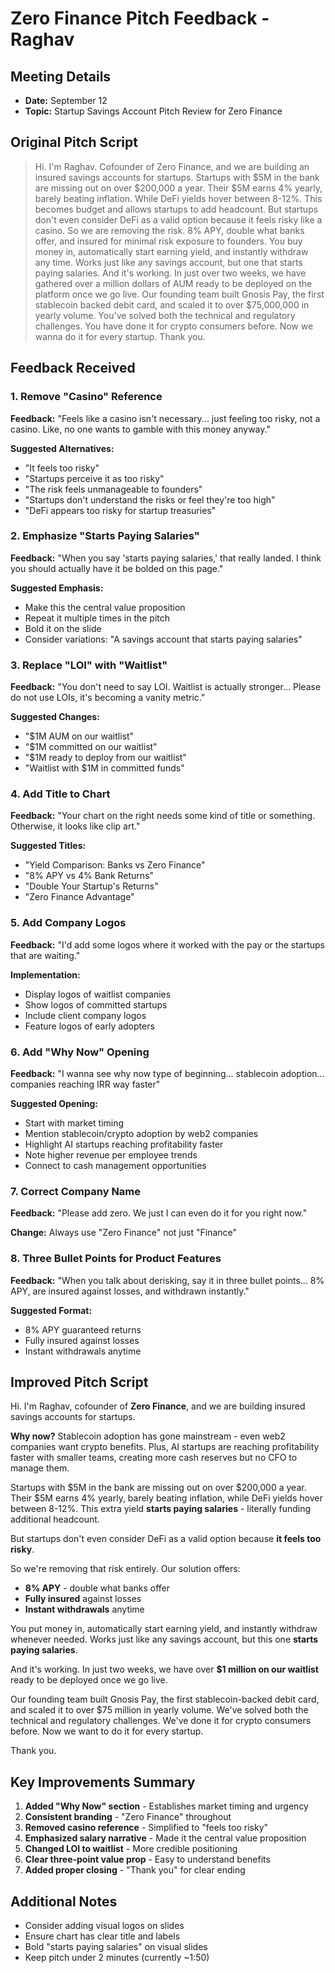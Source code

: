 # Zero Finance Pitch Feedback - Raghav

## Meeting Details

- **Date:** September 12
- **Topic:** Startup Savings Account Pitch Review for Zero Finance

## Original Pitch Script

> Hi. I'm Raghav. Cofounder of Zero Finance, and we are building an insured savings accounts for startups. Startups with $5M in the bank are missing out on over $200,000 a year. Their $5M earns 4% yearly, barely beating inflation. While DeFi yields hover between 8-12%. This becomes budget and allows startups to add headcount. But startups don't even consider DeFi as a valid option because it feels risky like a casino. So we are removing the risk. 8% APY, double what banks offer, and insured for minimal risk exposure to founders. You buy money in, automatically start earning yield, and instantly withdraw any time. Works just like any savings account, but one that starts paying salaries. And it's working. In just over two weeks, we have gathered over a million dollars of AUM ready to be deployed on the platform once we go live. Our founding team built Gnosis Pay, the first stablecoin backed debit card, and scaled it to over $75,000,000 in yearly volume. You've solved both the technical and regulatory challenges. You have done it for crypto consumers before. Now we wanna do it for every startup. Thank you.

## Feedback Received

### 1. Remove "Casino" Reference

**Feedback:** "Feels like a casino isn't necessary... just feeling too risky, not a casino. Like, no one wants to gamble with this money anyway."

**Suggested Alternatives:**

- "It feels too risky"
- "Startups perceive it as too risky"
- "The risk feels unmanageable to founders"
- "Startups don't understand the risks or feel they're too high"
- "DeFi appears too risky for startup treasuries"

### 2. Emphasize "Starts Paying Salaries"

**Feedback:** "When you say 'starts paying salaries,' that really landed. I think you should actually have it be bolded on this page."

**Suggested Emphasis:**

- Make this the central value proposition
- Repeat it multiple times in the pitch
- Bold it on the slide
- Consider variations: "A savings account that starts paying salaries"

### 3. Replace "LOI" with "Waitlist"

**Feedback:** "You don't need to say LOI. Waitlist is actually stronger... Please do not use LOIs, it's becoming a vanity metric."

**Suggested Changes:**

- "$1M AUM on our waitlist"
- "$1M committed on our waitlist"
- "$1M ready to deploy from our waitlist"
- "Waitlist with $1M in committed funds"

### 4. Add Title to Chart

**Feedback:** "Your chart on the right needs some kind of title or something. Otherwise, it looks like clip art."

**Suggested Titles:**

- "Yield Comparison: Banks vs Zero Finance"
- "8% APY vs 4% Bank Returns"
- "Double Your Startup's Returns"
- "Zero Finance Advantage"

### 5. Add Company Logos

**Feedback:** "I'd add some logos where it worked with the pay or the startups that are waiting."

**Implementation:**

- Display logos of waitlist companies
- Show logos of committed startups
- Include client company logos
- Feature logos of early adopters

### 6. Add "Why Now" Opening

**Feedback:** "I wanna see why now type of beginning... stablecoin adoption... companies reaching IRR way faster"

**Suggested Opening:**

- Start with market timing
- Mention stablecoin/crypto adoption by web2 companies
- Highlight AI startups reaching profitability faster
- Note higher revenue per employee trends
- Connect to cash management opportunities

### 7. Correct Company Name

**Feedback:** "Please add zero. We just I can even do it for you right now."

**Change:** Always use "Zero Finance" not just "Finance"

### 8. Three Bullet Points for Product Features

**Feedback:** "When you talk about derisking, say it in three bullet points... 8% APY, are insured against losses, and withdrawn instantly."

**Suggested Format:**

- 8% APY guaranteed returns
- Fully insured against losses
- Instant withdrawals anytime

## Improved Pitch Script

Hi. I'm Raghav, cofounder of **Zero Finance**, and we are building insured savings accounts for startups.

**Why now?** Stablecoin adoption has gone mainstream - even web2 companies want crypto benefits. Plus, AI startups are reaching profitability faster with smaller teams, creating more cash reserves but no CFO to manage them.

Startups with $5M in the bank are missing out on over $200,000 a year. Their $5M earns 4% yearly, barely beating inflation, while DeFi yields hover between 8-12%. This extra yield **starts paying salaries** - literally funding additional headcount.

But startups don't even consider DeFi as a valid option because **it feels too risky**.

So we're removing that risk entirely. Our solution offers:

- **8% APY** - double what banks offer
- **Fully insured** against losses
- **Instant withdrawals** anytime

You put money in, automatically start earning yield, and instantly withdraw whenever needed. Works just like any savings account, but this one **starts paying salaries**.

And it's working. In just two weeks, we have over **$1 million on our waitlist** ready to be deployed once we go live.

Our founding team built Gnosis Pay, the first stablecoin-backed debit card, and scaled it to over $75 million in yearly volume. We've solved both the technical and regulatory challenges. We've done it for crypto consumers before. Now we want to do it for every startup.

Thank you.

## Key Improvements Summary

1. **Added "Why Now" section** - Establishes market timing and urgency
2. **Consistent branding** - "Zero Finance" throughout
3. **Removed casino reference** - Simplified to "feels too risky"
4. **Emphasized salary narrative** - Made it the central value proposition
5. **Changed LOI to waitlist** - More credible positioning
6. **Clear three-point value prop** - Easy to understand benefits
7. **Added proper closing** - "Thank you" for clear ending

## Additional Notes

- Consider adding visual logos on slides
- Ensure chart has clear title and labels
- Bold "starts paying salaries" on visual slides
- Keep pitch under 2 minutes (currently ~1:50)
